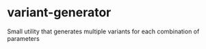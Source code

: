 # variant-generator
Small utility that generates multiple variants for each combination of parameters
